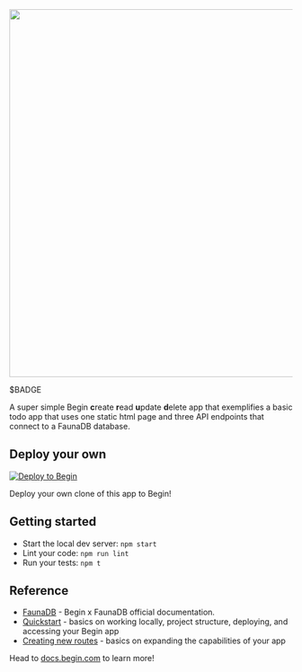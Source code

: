 <img src="https://static.begin.app/node-faunadb/readme-banner.png" width="655">

$BADGE

A super simple Begin **c**reate **r**ead **u**pdate **d**elete app that exemplifies a basic todo app that uses one static html page and three API endpoints that connect to a FaunaDB database.

## Deploy your own

[![Deploy to Begin](https://static.begin.com/deploy-to-begin.svg)](https://begin.com/apps/create?template=https://github.com/begin-examples/node-faunadb)

Deploy your own clone of this app to Begin!

## Getting started

- Start the local dev server: `npm start`
- Lint your code: `npm run lint`
- Run your tests: `npm t`

## Reference

- [FaunaDB](https://docs.begin.com/en/data/faunadb) - Begin x FaunaDB official documentation.
- [Quickstart](https://docs.begin.com/en/guides/quickstart/) - basics on working locally, project structure, deploying, and accessing your Begin app
- [Creating new routes](https://docs.begin.com/en/functions/creating-new-functions) - basics on expanding the capabilities of your app

Head to [docs.begin.com](https://docs.begin.com/) to learn more!
